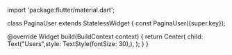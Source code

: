 import 'package:flutter/material.dart';

class PaginaUser extends StatelessWidget {
  const PaginaUser({super.key});

  @override
  Widget build(BuildContext context) {
    return Center(
      child: Text("Users",style: TextStyle(fontSize: 30),),
      );
  }
}